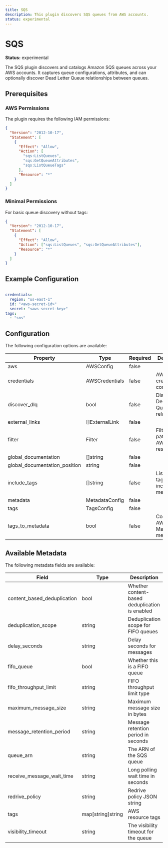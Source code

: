 ```yaml
---
title: SQS
description: This plugin discovers SQS queues from AWS accounts.
status: experimental
---
```


# SQS

**Status:** experimental

The SQS plugin discovers and catalogs Amazon SQS queues across your AWS accounts. It captures queue configurations, attributes, and can optionally discover Dead Letter Queue relationships between queues.

## Prerequisites

### AWS Permissions

The plugin requires the following IAM permissions:

```json
{
  "Version": "2012-10-17",
  "Statement": [
    {
      "Effect": "Allow",
      "Action": [
        "sqs:ListQueues",
        "sqs:GetQueueAttributes",
        "sqs:ListQueueTags"
      ],
      "Resource": "*"
    }
  ]
}
```

### Minimal Permissions

For basic queue discovery without tags:

```json
{
  "Version": "2012-10-17",
  "Statement": [
    {
      "Effect": "Allow",
      "Action": ["sqs:ListQueues", "sqs:GetQueueAttributes"],
      "Resource": "*"
    }
  ]
}
```


## Example Configuration

```yaml

credentials:
  region: "us-east-1" 
  id: "<aws-secret-id>"
  secret: "<aws-secret-key>"
tags:
  - "sns"

```

## Configuration
The following configuration options are available:

| Property | Type | Required | Description |
|----------|------|----------|-------------|
| aws | AWSConfig | false |  |
| credentials | AWSCredentials | false | AWS credentials configuration |
| discover_dlq | bool | false | Discover Dead Letter Queue relationships |
| external_links | []ExternalLink | false |  |
| filter | Filter | false | Filter patterns for AWS resources |
| global_documentation | []string | false |  |
| global_documentation_position | string | false |  |
| include_tags | []string | false | List of AWS tags to include as metadata |
| metadata | MetadataConfig | false |  |
| tags | TagsConfig | false |  |
| tags_to_metadata | bool | false | Convert AWS tags to Marmot metadata |

## Available Metadata

The following metadata fields are available:

| Field | Type | Description |
|-------|------|-------------|
| content_based_deduplication | bool | Whether content-based deduplication is enabled |
| deduplication_scope | string | Deduplication scope for FIFO queues |
| delay_seconds | string | Delay seconds for messages |
| fifo_queue | bool | Whether this is a FIFO queue |
| fifo_throughput_limit | string | FIFO throughput limit type |
| maximum_message_size | string | Maximum message size in bytes |
| message_retention_period | string | Message retention period in seconds |
| queue_arn | string | The ARN of the SQS queue |
| receive_message_wait_time | string | Long polling wait time in seconds |
| redrive_policy | string | Redrive policy JSON string |
| tags | map[string]string | AWS resource tags |
| visibility_timeout | string | The visibility timeout for the queue |